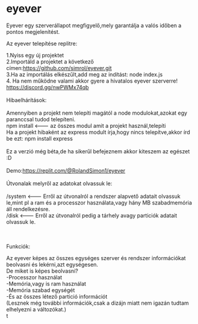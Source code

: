 # eyever
Eyever egy szerverállapot megfigyelő,mely garantálja a valós időben a pontos megjelenítést.

Az eyever telepítése replitre:

1.Nyiss egy új projektet<br>
2.Importáld a projektet a következő címen:https://github.com/simrol/eyever.git<br>
3.Ha az importálás elkészűlt,add meg az indítást: node index.js<br>
4. Ha nem működne valami akkor gyere a hivatalos eyever szerverre! https://discord.gg/nwPWMx74qb<br>
<br>
Hibaelhárítások:<br>
<br>
Amennyiben a projekt nem telepíti magától a node modulokat,azokat egy paranccsal tudod telepíteni.<br>
npm install <--- az összes modul amit a projekt használ,telepíti<br>
Ha a projekt hibaként az express modult írja,hogy nincs telepítve,akkor írd be ezt: npm install express<br>
<br>
Ez a verzió még béta,de ha sikerűl befejeznem akkor kiteszem az egészet :D<br>
<br>
Demo:https://replit.com/@RolandSimon1/eyever<br>
<br>
Útvonalak melyről az adatokat olvassuk le:<br>
<br>
/system <--- Erről az útvonalról a rendszer alapvető adatait olvassuk le,mint pl a ram és a processzor használata,vagy hány MB szabadmemória áll rendelkezésre.<br>
/disk <--- Erről az útvonalról pedig a tárhely avagy particiók adatait olvassuk le.<br>
<br><br>

Funkciók:<br>

Az eyever képes az összes egységes szerver és rendszer információkat beolvasni és lekérni,azt egységesen.<br>
De miket is képes beolvasni?<br>
-Processzor használat<br>
-Memória,vagy is ram használat<br>
-Memória szabad egységét<br>
-És az összes létező partició információt
<br>(Lesznek még további információk,csak a dizájn miatt nem igazán tudtam elhelyezni a változókat.)<br>
t
